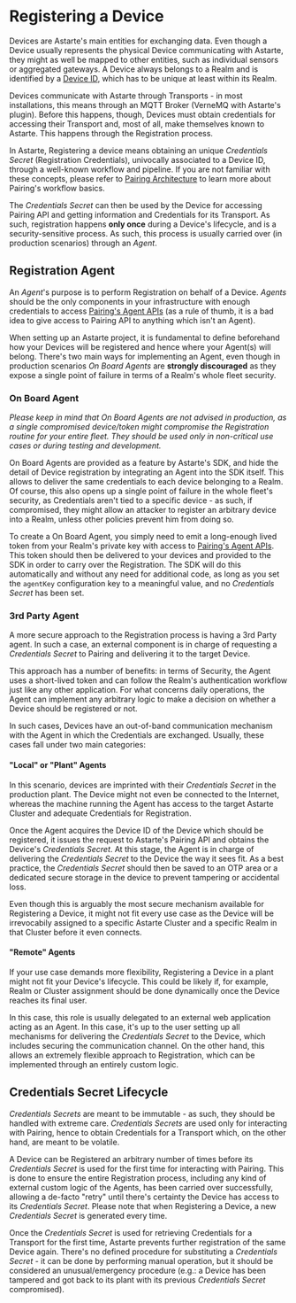 # Registering a Device

Devices are Astarte's main entities for exchanging data. Even though a Device usually represents the
physical Device communicating with Astarte, they might as well be mapped to other entities, such as
individual sensors or aggregated gateways. A Device always belongs to a Realm and is identified by a
[Device ID](010-design_principles.html#device-id), which has to be unique at least within its Realm.

Devices communicate with Astarte through Transports - in most installations, this means through an
MQTT Broker (VerneMQ with Astarte's plugin). Before this happens, though, Devices must obtain
credentials for accessing their Transport and, most of all, make themselves known to Astarte. This
happens through the Registration process.

In Astarte, Registering a device means obtaining an unique *Credentials Secret* (Registration
Credentials), univocally associated to a Device ID, through a well-known workflow and pipeline. If
you are not familiar with these concepts, please refer to [Pairing
Architecture](050-pairing_mechanism.html) to learn more about Pairing's workflow basics.

The *Credentials Secret* can then be used by the Device for accessing Pairing API and getting
information and Credentials for its Transport. As such, registration happens **only once** during a
Device's lifecycle, and is a security-sensitive process. As such, this process is usually carried
over (in production scenarios) through an *Agent*.

## Registration Agent

An *Agent*'s purpose is to perform Registration on behalf of a Device. *Agents* should be the only
components in your infrastructure with enough credentials to access [Pairing's Agent
APIs](api/index.html?urls.primaryName=Pairing%20API#/agent) (as a rule of thumb, it is a bad idea to
give access to Pairing API to anything which isn't an Agent).

When setting up an Astarte project, it is fundamental to define beforehand how your Devices will be
registered and hence where your Agent(s) will belong. There's two main ways for implementing an
Agent, even though in production scenarios *On Board Agents* are **strongly discouraged** as they
expose a single point of failure in terms of a Realm's whole fleet security.

### On Board Agent

*Please keep in mind that On Board Agents are not advised in production, as a single compromised
device/token might compromise the Registration routine for your entire fleet. They should be used
only in non-critical use cases or during testing and development.*

On Board Agents are provided as a feature by Astarte's SDK, and hide the detail of Device
registration by integrating an Agent into the SDK itself. This allows to deliver the same
credentials to each device belonging to a Realm. Of course, this also opens up a single point of
failure in the whole fleet's security, as Credentials aren't tied to a specific device - as such, if
compromised, they might allow an attacker to register an arbitrary device into a Realm, unless other
policies prevent him from doing so.

To create a On Board Agent, you simply need to emit a long-enough lived token from your Realm's
private key with access to [Pairing's Agent
APIs](api/index.html?urls.primaryName=Pairing%20API#/agent). This token should then be delivered to
your devices and provided to the SDK in order to carry over the Registration. The SDK will do this
automatically and without any need for additional code, as long as you set the `agentKey`
configuration key to a meaningful value, and no *Credentials Secret* has been set.

### 3rd Party Agent

A more secure approach to the Registration process is having a 3rd Party agent. In such a case, an
external component is in charge of requesting a *Credentials Secret* to Pairing and delivering it to
the target Device.

This approach has a number of benefits: in terms of Security, the Agent uses a short-lived token and
can follow the Realm's authentication workflow just like any other application. For what concerns
daily operations, the Agent can implement any arbitrary logic to make a decision on whether a Device
should be registered or not.

In such cases, Devices have an out-of-band communication mechanism with the Agent in which the
Credentials are exchanged. Usually, these cases fall under two main categories:

#### "Local" or "Plant" Agents

In this scenario, devices are imprinted with their *Credentials Secret* in the production plant. The
Device might not even be connected to the Internet, whereas the machine running the Agent has access
to the target Astarte Cluster and adequate Credentials for Registration.

Once the Agent acquires the Device ID of the Device which should be registered, it issues the
request to Astarte's Pairing API and obtains the Device's *Credentials Secret*. At this stage, the
Agent is in charge of delivering the *Credentials Secret* to the Device the way it sees fit. As a
best practice, the *Credentials Secret* should then be saved to an OTP area or a dedicated secure
storage in the device to prevent tampering or accidental loss.

Even though this is arguably the most secure mechanism available for Registering a Device, it might
not fit every use case as the Device will be irrevocabily assigned to a specific Astarte Cluster and
a specific Realm in that Cluster before it even connects.

#### "Remote" Agents

If your use case demands more flexibility, Registering a Device in a plant might not fit your
Device's lifecycle. This could be likely if, for example, Realm or Cluster assignment should be done
dynamically once the Device reaches its final user.

In this case, this role is usually delegated to an external web application acting as an Agent. In
this case, it's up to the user setting up all mechanisms for delivering the *Credentials Secret* to
the Device, which includes securing the communication channel. On the other hand, this allows an
extremely flexible approach to Registration, which can be implemented through an entirely custom
logic.

## Credentials Secret Lifecycle

*Credentials Secrets* are meant to be immutable - as such, they should be handled with extreme care.
*Credentials Secrets* are used only for interacting with Pairing, hence to obtain Credentials for a
Transport which, on the other hand, are meant to be volatile.

A Device can be Registered an arbitrary number of times before its *Credentials Secret* is used for
the first time for interacting with Pairing. This is done to ensure the entire Registration process,
including any kind of external custom logic of the Agents, has been carried over successfully,
allowing a de-facto "retry" until there's certainty the Device has access to its *Credentials
Secret*. Please note that when Registering a Device, a new *Credentials Secret* is generated every
time.

Once the *Credentials Secret* is used for retrieving Credentials for a Transport for the first time,
Astarte prevents further registration of the same Device again. There's no defined procedure for
substituting a *Credentials Secret* - it can be done by performing manual operation, but it should
be considered an unusual/emergency procedure (e.g.: a Device has been tampered and got back to its
plant with its previous *Credentials Secret* compromised).

